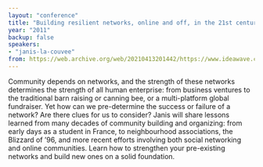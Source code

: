 ```yaml
---
layout: "conference"
title: "Building resilient networks, online and off, in the 21st century"
year: "2011"
backup: false
speakers:
- "janis-la-couvee"
from: https://web.archive.org/web/20210413201442/https://www.ideawave.ca/2011-conference/building-resilient-networks-online-and-off-in-the-21st-century
---
```


Community depends on networks, and the strength of these networks determines
the strength of all human enterprise: from business ventures to the
traditional barn raising or canning bee, or a multi-platform global
fundraiser. Yet how can we pre-determine the success or failure of a network?
Are there clues for us to consider? Janis will share lessons learned from many
decades of community building and organizing: from early days as a student in
France, to neighbourhood associations, the Blizzard of ’96, and more recent
efforts involving both social networking and online communities. Learn how to
strengthen your pre-existing networks and build new ones on a solid
foundation.

